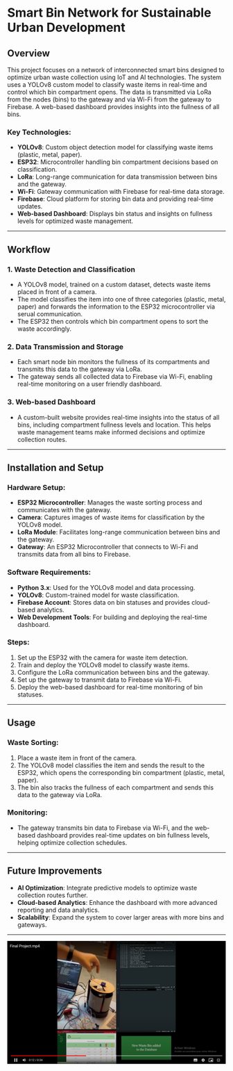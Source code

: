 # Smart Bin Network for Sustainable Urban Development

## Overview
This project focuses on a network of interconnected smart bins designed to optimize urban waste collection using IoT and AI technologies. The system uses a YOLOv8 custom model to classify waste items in real-time and control which bin compartment opens. The data is transmitted via LoRa from the nodes (bins) to the gateway and via Wi-Fi from the gateway to Firebase. A web-based dashboard provides insights into the fullness of all bins.

### Key Technologies:
- **YOLOv8**: Custom object detection model for classifying waste items (plastic, metal, paper).
- **ESP32**: Microcontroller handling bin compartment decisions based on classification.
- **LoRa**: Long-range communication for data transmission between bins and the gateway.
- **Wi-Fi**: Gateway communication with Firebase for real-time data storage.
- **Firebase**: Cloud platform for storing bin data and providing real-time updates.
- **Web-based Dashboard**: Displays bin status and insights on fullness levels for optimized waste management.

---

## Workflow

### 1. Waste Detection and Classification
- A YOLOv8 model, trained on a custom dataset, detects waste items placed in front of a camera.
- The model classifies the item into one of three categories (plastic, metal, paper) and forwards the information to the ESP32 microcontroller via serual communication.
- The ESP32 then controls which bin compartment opens to sort the waste accordingly.

### 2. Data Transmission and Storage
- Each smart node bin monitors the fullness of its compartments and transmits this data to the gateway via LoRa.
- The gateway sends all collected data to Firebase via Wi-Fi, enabling real-time monitoring on a user friendly dashboard.

### 3. Web-based Dashboard
- A custom-built website provides real-time insights into the status of all bins, including compartment fullness levels and location. This helps waste management teams make informed decisions and optimize collection routes.

---

## Installation and Setup

### Hardware Setup:
- **ESP32 Microcontroller**: Manages the waste sorting process and communicates with the gateway.
- **Camera**: Captures images of waste items for classification by the YOLOv8 model.
- **LoRa Module**: Facilitates long-range communication between bins and the gateway.
- **Gateway**: An ESP32 Microcontroller that connects to Wi-Fi and transmits data from all bins to Firebase.

### Software Requirements:
- **Python 3.x**: Used for the YOLOv8 model and data processing.
- **YOLOv8**: Custom-trained model for waste classification.
- **Firebase Account**: Stores data on bin statuses and provides cloud-based analytics.
- **Web Development Tools**: For building and deploying the real-time dashboard.

### Steps:
1. Set up the ESP32 with the camera for waste item detection.
2. Train and deploy the YOLOv8 model to classify waste items.
3. Configure the LoRa communication between bins and the gateway.
4. Set up the gateway to transmit data to Firebase via Wi-Fi.
5. Deploy the web-based dashboard for real-time monitoring of bin statuses.

---

## Usage

### Waste Sorting:
1. Place a waste item in front of the camera. 
2. The YOLOv8 model classifies the item and sends the result to the ESP32, which opens the corresponding bin compartment (plastic, metal, paper).
3. The bin also tracks the fullness of each compartment and sends this data to the gateway via LoRa.

### Monitoring:
- The gateway transmits bin data to Firebase via Wi-Fi, and the web-based dashboard provides real-time updates on bin fullness levels, helping optimize collection schedules.

---

## Future Improvements
- **AI Optimization**: Integrate predictive models to optimize waste collection routes further.
- **Cloud-based Analytics**: Enhance the dashboard with more advanced reporting and data analytics.
- **Scalability**: Expand the system to cover larger areas with more bins and gateways.

---

[![Watch the video](https://github.com/Mariem17-17/EcoSort_hack4earth/blob/main/screenshot.png)](https://drive.google.com/drive/u/0/folders/1NlYntuLUdRY-Ps6QTxtTw8pZf1ylVE5s)
